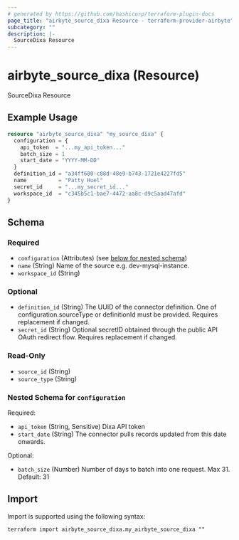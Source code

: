 ```yaml
---
# generated by https://github.com/hashicorp/terraform-plugin-docs
page_title: "airbyte_source_dixa Resource - terraform-provider-airbyte"
subcategory: ""
description: |-
  SourceDixa Resource
---
```


# airbyte_source_dixa (Resource)

SourceDixa Resource

## Example Usage

```terraform
resource "airbyte_source_dixa" "my_source_dixa" {
  configuration = {
    api_token  = "...my_api_token..."
    batch_size = 1
    start_date = "YYYY-MM-DD"
  }
  definition_id = "a34ff680-c88d-48e9-b743-1721e4227fd5"
  name          = "Patty Huel"
  secret_id     = "...my_secret_id..."
  workspace_id  = "c345b5c1-bae7-4472-aa8c-d9c5aad47afd"
}
```

<!-- schema generated by tfplugindocs -->
## Schema

### Required

- `configuration` (Attributes) (see [below for nested schema](#nestedatt--configuration))
- `name` (String) Name of the source e.g. dev-mysql-instance.
- `workspace_id` (String)

### Optional

- `definition_id` (String) The UUID of the connector definition. One of configuration.sourceType or definitionId must be provided. Requires replacement if changed.
- `secret_id` (String) Optional secretID obtained through the public API OAuth redirect flow. Requires replacement if changed.

### Read-Only

- `source_id` (String)
- `source_type` (String)

<a id="nestedatt--configuration"></a>
### Nested Schema for `configuration`

Required:

- `api_token` (String, Sensitive) Dixa API token
- `start_date` (String) The connector pulls records updated from this date onwards.

Optional:

- `batch_size` (Number) Number of days to batch into one request. Max 31. Default: 31

## Import

Import is supported using the following syntax:

```shell
terraform import airbyte_source_dixa.my_airbyte_source_dixa ""
```
